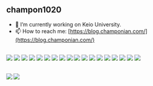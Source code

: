 ## champon1020

<!--
**champon1020/champon1020** is a ✨ _special_ ✨ repository because its `README.md` (this file) appears on your GitHub profile.

Here are some ideas to get you started:

- 🔭 I’m currently working on ...
- 🌱 I’m currently learning ...
- 👯 I’m looking to collaborate on ...
- 🤔 I’m looking for help with ...
- 💬 Ask me about ...
- 📫 How to reach me: ...
- 😄 Pronouns: ...
- ⚡ Fun fact: ...
-->

- 🔭 I’m currently working on Keio University.
- 📫 How to reach me: [https://blog.champonian.com/](https://blog.champonian.com/)

\
<img src="https://img.shields.io/badge/-Go-00add8?style=flat-square&logo=Go&logoColor=white"/>
<img src="https://img.shields.io/badge/-GNU Emacs-7f58b6?style=flat-square&logo=GNU%20Emacs&logoColor=white"/>
<img src="https://img.shields.io/badge/-C++-00599c?style=flat-square&logo=C%2B%2B&logoColor=white"/>
<img src="https://img.shields.io/badge/-C-a8b9cc?style=flat-square&logo=C&logoColor=white"/>
<img src="https://img.shields.io/badge/-TypeScript-007acc?style=flat-square&logo=TypeScript&logoColor=white"/>
<img src="https://img.shields.io/badge/-JavaScript-f7df1e?style=flat-square&logo=JavaScript&logoColor=white"/>
<img src="https://img.shields.io/badge/-Python-3776ab?style=flat-square&logo=Python&logoColor=white"/>
<img src="https://img.shields.io/badge/-Java-007396?style=flat-square&logo=Java&logoColor=white"/> 
<img src="https://img.shields.io/badge/-Google Cloud-4285f4?style=flat-square&logo=Google%20Cloud&logoColor=white"/> 
<img src="https://img.shields.io/badge/-Docker-2496ed?style=flat-square&logo=Docker&logoColor=white"/>
<img src="https://img.shields.io/badge/-Kubernetes-326ce5?style=flat-square&logo=Kubernetes&logoColor=white"/>
<img src="https://img.shields.io/badge/-React-61dafb?style=flat-square&logo=React&logoColor=white"/>
<img src="https://img.shields.io/badge/-Vue.js-4fc08d?style=flat-square&logo=Vue.js&logoColor=white"/>
<img src="https://img.shields.io/badge/-TensorFlow-ff6f00?style=flat-square&logo=TensorFlow&logoColor=white"/>
<img src="https://img.shields.io/badge/-MySQL-4479a1?style=flat-square&logo=MySQL&logoColor=white"/>
<img src="https://img.shields.io/badge/-Spring-6db33f?style=flat-square&logo=Spring&logoColor=white"/>
<img src="https://img.shields.io/badge/-Swagger-85ea2d?style=flat-square&logo=Swagger&logoColor=white"/>
<img src="https://img.shields.io/badge/-Ubuntu-e95420?style=flat-square&logo=Ubuntu&logoColor=white"/>

\
<img align="left" src="https://github-readme-stats.yiskw713.vercel.app/api?username=champon1020&hide=stars,issues,contribs&count_private=true&include_all_commits=true&show_icons=true&theme=monokai" />
<img src="https://github-readme-stats.yiskw713.vercel.app/api/top-langs/?username=champon1020&hide=assembly,scilab&layout=compact&theme=monokai&card_width=210" />

